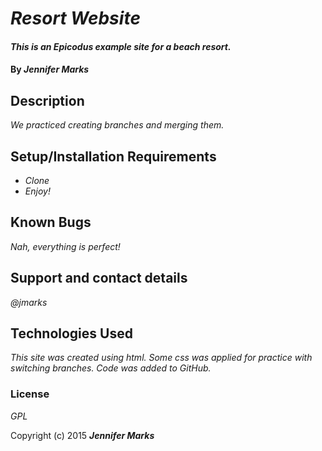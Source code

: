 # _Resort Website_

#### _This is an Epicodus example site for a beach resort._

#### By _**Jennifer Marks**_

## Description

_We practiced creating branches and merging them._

## Setup/Installation Requirements

* _Clone_
* _Enjoy!_


## Known Bugs

_Nah, everything is perfect!_

## Support and contact details

_@jmarks_

## Technologies Used

_This site was created using html. Some css was applied for practice with switching branches. Code was added to GitHub._

### License

*GPL*

Copyright (c) 2015 **_Jennifer Marks_**
